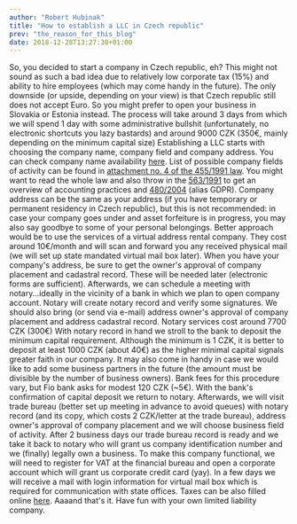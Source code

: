```yaml
---
author: "Robert Hubinak"
title: "How to establish a LLC in Czech republic"
prev: "the_reason_for_this_blog"
date: 2018-12-28T13:27:38+01:00
---
```


So, you decided to start a company in Czech republic, eh? This might not sound as such a bad idea due to relatively low corporate tax (15%) and ability to hire employees (which may come handy in the future). The only downside (or upside, depending on your view) is that Czech republic still does not accept Euro. So you might prefer to open your business in Slovakia or Estonia instead. The process will take around 3 days from which we will spend 1 day with some administrative bullshit (unfortunately, no electronic shortcuts you lazy bastards) and around 9000 CZK (350€, mainly depending on the minimum capital size) Establishing a LLC starts with choosing the company name, company field and company address. You can check company name availability [here](https://www.justice.cz). List of possible company fields of activity can be found in [attachment no. 4 of the 455/1991 law](https://business.center.cz/business/pravo/zakony/zivnost/priloha4.aspx). You might want to read the whole law and also throw in the [563/1991](https://business.center.cz/business/pravo/zakony/ucto/) to get an overview of accounting practices and [480/2004](https://business.center.cz/business/pravo/zakony/infspol/) (alias GDPR). Company address can be the same as your address (if you have temporary or permanent residency in Czech republic), but this is not recommended: in case your company goes under and asset forfeiture is in progress, you may also say goodbye to some of your personal belongings. Better approach would be to use the services of a virtual address rental company. They cost around 10€/month and will scan and forward you any received physical mail (we will set up state mandated virtual mail box later). When you have your company's address, be sure to get the owner's approval of company placement and cadastral record. These will be needed later (electronic forms are sufficient). Afterwards, we can schedule a meeting with notary...ideally in the vicinity of a bank in which we plan to open company account. Notary will create notary record and verify some signatures. We should also bring (or send via e-mail) address owner's approval of company placement and address cadastral record. Notary services cost around 7700 CZK (300€) With notary record in hand we stroll to the bank to deposit the minimum capital requirement. Although the minimum is 1 CZK, it is better to deposit at least 1000 CZK (about 40€) as the higher minimal capital signals greater faith in our company. It may also come in handy in case we would like to add some business partners in the future (the amount must be divisible by the number of business owners). Bank fees for this procedure vary, but Fio bank asks for modest 120 CZK (~5€). With the bank's confirmation of capital deposit we return to notary. Afterwards, we will visit trade bureau (better set up meeting in advance to avoid queues) with notary record (and its copy, which costs 2 CZK/letter at the trade bureau), address owner's approval of company placement and we will choose business field of activity. After 2 business days our trade bureau record is ready and we take it back to notary who will grant us company identification number and we (finally) legally own a business. To make this company functional, we will need to register for VAT at the financial bureau and open a corporate account which will grant us corporate credit card (yay). In a few days we will receive a mail with login information for virtual mail box which is required for communication with state offices. Taxes can be also filled online [here](https://adisepo.mfcr.cz/adistc/adis/idpr_epo/epo2/uvod/vstup.faces). Aaaand that's it. Have fun with your own limited liability company.

